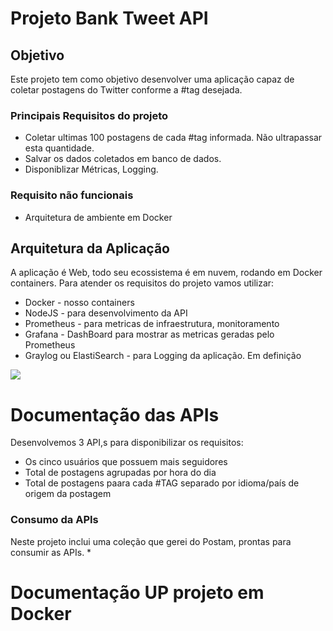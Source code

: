 # Projeto Bank Tweet API
## Objetivo
Este projeto tem como objetivo desenvolver uma aplicação capaz de coletar postagens do Twitter conforme a #tag desejada.
### Principais Requisitos do projeto
   * Coletar ultimas 100 postagens de cada #tag informada. Não ultrapassar esta quantidade.
   * Salvar os dados coletados em banco de dados.
   * Disponiblizar Métricas, Logging.
### Requisito não funcionais
   * Arquitetura de ambiente em Docker

## Arquitetura da Aplicação
A aplicação é Web, todo seu ecossistema é em nuvem, rodando em Docker containers.
Para atender os requisitos do projeto vamos utilizar:
* Docker - nosso containers
* NodeJS - para desenvolvimento da API
* Prometheus - para metricas de infraestrutura, monitoramento
* Grafana - DashBoard para mostrar as metricas geradas pelo Prometheus
* Graylog ou ElastiSearch - para Logging da aplicação. Em definição

![](https://github.com/paulinhoart/bank-tweet/blob/master/Arquitetura.png)

# Documentação das APIs
Desenvolvemos 3 API,s para disponibilizar os requisitos:
* Os cinco usuários que possuem mais seguidores
* Total de postagens agrupadas por hora do dia
* Total de postagens paara cada #TAG separado por idioma/país de origem da postagem
### Consumo da APIs
Neste projeto inclui uma coleção que gerei do Postam, prontas para consumir as APIs. 
*
# Documentação UP projeto em Docker

